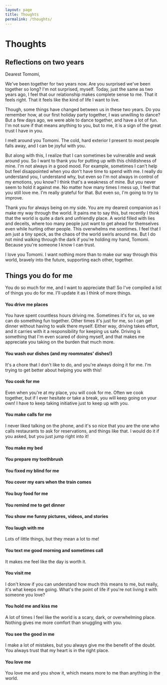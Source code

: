 ```yaml
---
layout: page
title: Thoughts
permalink: /thoughts/
---
```

# Thoughts

## Reflections on two years

Dearest Tomomi,

We've been together for two years now. Are you surprised we've been together so long? I'm not surprised, myself. Today, just the same as two years ago, I feel that our relationship makes complete sense to me. That it feels right. That it feels like the kind of life I want to live.

Though, some things have changed between us in these two years. Do you remember how, at our first holiday party together, I was unwilling to dance? But a few days ago, we were able to dance together, and have a lot of fun. I'm not sure if that means anything to you, but to me, it is a sign of the great trust I have in you.

I melt around you Tomomi. The cold, hard exterior I present to most people falls away, and I can be joyful with you.

But along with this, I realize that I can sometimes be vulnerable and weak around you. So I want to thank you for putting up with this childishness of mine. I'm not always in a good mood. For example, sometimes I can't help but feel disappointed when you don't have time to spend with me. I really do understand you, I understand why, but even so I'm not always in control of my emotions, you know? I think that's a weakness of mine. But you never seem to hold it against me. No matter how many times I mess up, I feel that you still love me. I'm really grateful for that. But even so, I'm going to try to improve.

Thank you for always being on my side. You are my dearest companion as I make my way through the world. It pains me to say this, but recently I think that the world is quite a dark and unfriendly place. A world filled with lies and deceits, where too many people just want to get ahead for themselves even while hurting other people. This overwhelms me somtimes. I feel that I am just a tiny speck, as the chaos of the world swirls around me. But I do not mind walking through the dark if you're holding my hand, Tomomi. Because you're someone I know I can trust.

I love you Tomomi. I want nothing more than to make our way through this world, bravely into the future, supporting each other, together.

## Things you do for me

You do so much for me, and I want to appreciate that! So I've compiled a list of things you do for me. I'll update it as I think of more things.

#### You drive me places

You have spent countless hours driving me. Sometimes it's for us, so we can do something fun together. Other times it's just for me, so I can get dinner without having to walk there myself. Either way, driving takes effort, and it carries with it a responsibility for keeping us safe. Driving is something that I'm even scared of doing myself, and that makes me appreciate you taking on the burden that much more.

#### You wash our dishes (and my roommates' dishes!)

It's a chore that I don't like to do, and you're always doing it for me. I'm trying to get better about helping you with this!

#### You cook for me

Even when you're at my place, you will cook for me. Often we cook together, but if I ever hesitate or take a break, you will keep going on your own! I have to keep taking initiative just to keep up with you.

#### You make calls for me

I never liked talking on the phone, and it's so nice that you are the one who calls restaurants to ask for reservations, and things like that. I would do it if you asked, but you just jump right into it!

#### You make my bed

#### You prepare my toothbrush

#### You fixed my blind for me

#### You cover my ears when the train comes

#### You buy food for me

#### You remind me to get dinner

#### You show me funny pictures, videos, and stories

#### You laugh with me

Lots of little things, but they mean a lot to me!

#### You text me good morning and sometimes call

It makes me feel like the day is worth it.

#### You visit me

I don't know if you can understand how much this means to me, but really, it's what keeps me going. What's the point of life if you're not living it with someone you love?

#### You hold me and kiss me

A lot of times I feel like the world is a scary, dark, or overwhelming place. Nothing gives me more comfort than snuggling with you.

#### You see the good in me

I make a lot of mistakes, but you always give me the benefit of the doubt. You always trust that my heart is in the right place.

#### You love me

You love me and you show it, which means more to me than anything in the world.

